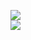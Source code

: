 [![](https://img.shields.io/badge/Made%20With-Github%20Spray-lightgrey.svg?style=for-the-badge&logo=github)](https://github.com/Annihil/github-spray#22466)  
[![](https://i.imgur.com/2DrTn0Z.gif)](https://github.com/Annihil/github-spray)